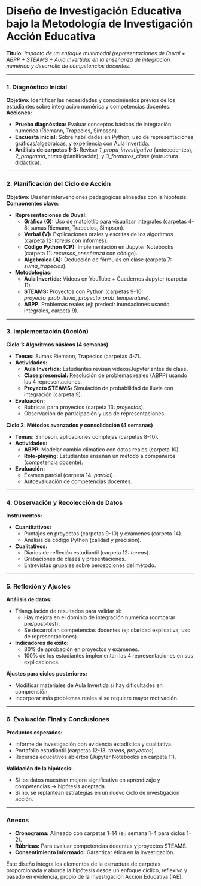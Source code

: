 
# **Diseño de Investigación Educativa bajo la Metodología de Investigación Acción Educativa**    

**Título:** *Impacto de un enfoque multimodal (representaciones de Duval + ABPP + STEAMS + Aula Invertida) en la enseñanza de integración numérica y desarrollo de competencias docentes.*  

---

### **1. Diagnóstico Inicial**  
**Objetivo:** Identificar las necesidades y conocimientos previos de los estudiantes sobre integración numérica y competencias docentes.  
**Acciones:**  
- **Prueba diagnóstica:** Evaluar conceptos básicos de integración numérica (Riemann, Trapecios, Simpson).  
- **Encuesta inicial:** Sobre habilidades en Python, uso de representaciones gráficas/algebraicas, y experiencia con Aula Invertida.  
- **Análisis de carpetas 1-3:** Revisar *1_propu_investigativa* (antecedentes), *2_programa_curso* (planificación), y *3_formatos_clase* (estructura didáctica).  

---

### **2. Planificación del Ciclo de Acción**  
**Objetivo:** Diseñar intervenciones pedagógicas alineadas con la hipótesis.  
**Componentes clave:**  
- **Representaciones de Duval:**  
  - **Gráfica (G):** Uso de matplotlib para visualizar integrales (carpetas 4-8: sumas Riemann, Trapecios, Simpson).  
  - **Verbal (V):** Explicaciones orales y escritas de los algoritmos (carpeta 12: *tareas* con informes).  
  - **Código Python (CP):** Implementación en Jupyter Notebooks (carpeta 11: *recursos_enseñanza* con código).  
  - **Algebraica (A):** Deducción de fórmulas en clase (carpeta 7: *suma_trapecios*).  
- **Metodologías:**  
  - **Aula Invertida:** Videos en YouTube + Cuadernos Jupyter (carpeta 11).  
  - **STEAMS:** Proyectos con Python (carpetas 9-10: *proyecto_prob_lluvia*, *proyecto_prob_temperature*).  
  - **ABPP:** Problemas reales (ej: predecir inundaciones usando integrales, carpeta 9).  

---

### **3. Implementación (Acción)**  
**Ciclo 1: Algoritmos básicos (4 semanas)**  
- **Temas:** Sumas Riemann, Trapecios (carpetas 4-7).  
- **Actividades:**  
  - **Aula Invertida:** Estudiantes revisan videos/Jupyter antes de clase.  
  - **Clase presencial:** Resolución de problemas reales (ABPP) usando las 4 representaciones.  
  - **Proyecto STEAMS:** Simulación de probabilidad de lluvia con integración (carpeta 9).  
- **Evaluación:**  
  - Rúbricas para proyectos (carpeta 13: *proyectos*).  
  - Observación de participación y uso de representaciones.  

**Ciclo 2: Métodos avanzados y consolidación (4 semanas)**  
- **Temas:** Simpson, aplicaciones complejas (carpetas 8-10).  
- **Actividades:**  
  - **ABPP:** Modelar cambio climático con datos reales (carpeta 10).  
  - **Role-playing:** Estudiantes enseñan un método a compañeros (competencia docente).  
- **Evaluación:**  
  - Examen parcial (carpeta 14: *parcial*).  
  - Autoevaluación de competencias docentes.  

---

### **4. Observación y Recolección de Datos**  
**Instrumentos:**  
- **Cuantitativos:**  
  - Puntajes en proyectos (carpetas 9-10) y exámenes (carpeta 14).  
  - Análisis de código Python (calidad y precisión).  
- **Cualitativos:**  
  - Diarios de reflexión estudiantil (carpeta 12: *tareas*).  
  - Grabaciones de clases y presentaciones.  
  - Entrevistas grupales sobre percepciones del método.  

---

### **5. Reflexión y Ajustes**  
**Análisis de datos:**  
- Triangulación de resultados para validar si:  
  - Hay mejora en el dominio de integración numérica (comparar pre/post-test).  
  - Se desarrollan competencias docentes (ej: claridad explicativa, uso de representaciones).  
- **Indicadores de éxito:**  
  - 80% de aprobación en proyectos y exámenes.  
  - 100% de los estudiantes implementan las 4 representaciones en sus explicaciones.  

**Ajustes para ciclos posteriores:**  
- Modificar materiales de Aula Invertida si hay dificultades en comprensión.  
- Incorporar más problemas reales si se requiere mayor motivación.  

---

### **6. Evaluación Final y Conclusiones**  
**Productos esperados:**  
- Informe de investigación con evidencia estadística y cualitativa.  
- Portafolio estudiantil (carpetas 12-13: *tareas*, *proyectos*).  
- Recursos educativos abiertos (Jupyter Notebooks en carpeta 11).  

**Validación de la hipótesis:**  
- Si los datos muestran mejora significativa en aprendizaje y competencias → hipótesis aceptada.  
- Si no, se replantean estrategias en un nuevo ciclo de investigación acción.  

---

### **Anexos**  
- **Cronograma:** Alineado con carpetas 1-14 (ej: semana 1-4 para ciclos 1-2).  
- **Rúbricas:** Para evaluar competencias docentes y proyectos STEAMS.  
- **Consentimiento informado:** Garantizar ética en la investigación.  

Este diseño integra los elementos de la estructura de carpetas proporcionada y aborda la hipótesis desde un enfoque cíclico, reflexivo y basado en evidencia, propio de la Investigación Acción Educativa (IAE).